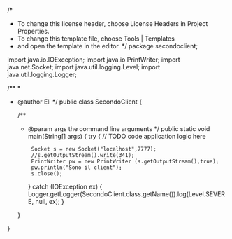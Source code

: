 /*
 * To change this license header, choose License Headers in Project Properties.
 * To change this template file, choose Tools | Templates
 * and open the template in the editor.
 */
package secondoclient;

import java.io.IOException;
import java.io.PrintWriter;
import java.net.Socket;
import java.util.logging.Level;
import java.util.logging.Logger;

/**
 *
 * @author Eli
 */
public class SecondoClient {

    /**
     * @param args the command line arguments
     */
    public static void main(String[] args) {
        try {
            // TODO code application logic here

            Socket s = new Socket("localhost",7777);
            //s.getOutputStream().write(341);
            PrintWriter pw = new PrintWriter (s.getOutputStream(),true);
            pw.println("Sono il client");
            s.close();
        } catch (IOException ex) {
            Logger.getLogger(SecondoClient.class.getName()).log(Level.SEVERE, null, ex);
        }
        
    }
    
}
